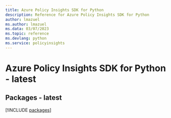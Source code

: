```yaml
---
title: Azure Policy Insights SDK for Python
description: Reference for Azure Policy Insights SDK for Python
author: lmazuel
ms.author: lmazuel
ms.data: 03/07/2023
ms.topic: reference
ms.devlang: python
ms.service: policyinsights
---
```

# Azure Policy Insights SDK for Python - latest
## Packages - latest
[!INCLUDE [packages](policy-insights-index.md)]